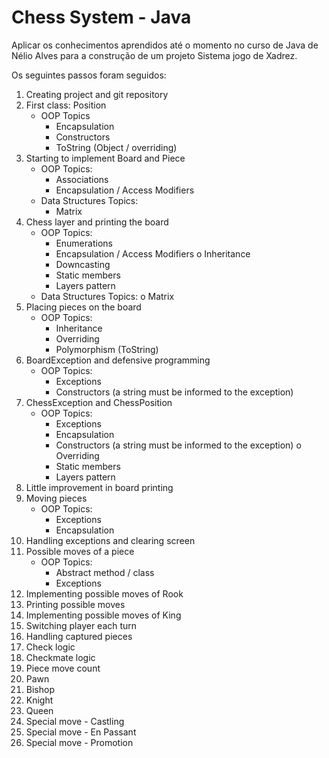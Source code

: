 # Chess System - Java
Aplicar os conhecimentos aprendidos até o momento no curso de Java de Nélio Alves para a construção de um projeto Sistema jogo de Xadrez.

Os seguintes passos foram seguidos: 
1. Creating project and git repository
2. First class: Position
    - OOP Topics
        - Encapsulation
        - Constructors
        - ToString (Object / overriding)
3. Starting to implement Board and Piece
    - OOP Topics:
        - Associations
        - Encapsulation / Access Modifiers
    - Data Structures Topics:
        - Matrix
4. Chess layer and printing the board
    - OOP Topics:
        - Enumerations
        - Encapsulation / Access Modifiers o Inheritance
        - Downcasting
        - Static members
        - Layers pattern
    - Data Structures Topics: o Matrix
5. Placing pieces on the board
    - OOP Topics:
        - Inheritance
        - Overriding
        - Polymorphism (ToString)
6. BoardException and defensive programming
    - OOP Topics:
        - Exceptions
        - Constructors (a string must be informed to the exception)
7. ChessException and ChessPosition
    - OOP Topics:
        - Exceptions
        - Encapsulation
        - Constructors (a string must be informed to the exception) o Overriding
        - Static members
        - Layers pattern
8. Little improvement in board printing
9. Moving pieces
    - OOP Topics:
        - Exceptions
        - Encapsulation
10. Handling exceptions and clearing screen
11. Possible moves of a piece
    - OOP Topics:
        - Abstract method / class
        - Exceptions
12. Implementing possible moves of Rook
13. Printing possible moves
14. Implementing possible moves of King
15. Switching player each turn
16. Handling captured pieces
17. Check logic
18. Checkmate logic
19. Piece move count
20. Pawn
21. Bishop
22. Knight
23. Queen
24. Special move - Castling
25. Special move - En Passant
26. Special move - Promotion
